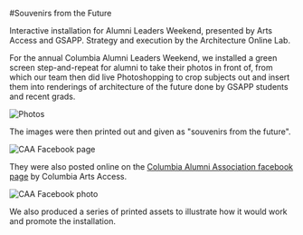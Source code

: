 #Souvenirs from the Future

Interactive installation for Alumni Leaders Weekend, presented by Arts Access and GSAPP. Strategy and execution by the Architecture Online Lab.

For the annual Columbia Alumni Leaders Weekend, we installed a green screen step-and-repeat for alumni to take their photos in front of, from which our team then did live Photoshopping to crop subjects out and insert them into renderings of architecture of the future done by GSAPP students and recent grads.

![Photos](https://raw.github.com/columbiagsapp/souvenirs-from-the-future/master/docs/photo.jpg)

The images were then printed out and given as "souvenirs from the future".

![CAA Facebook page](https://raw.github.com/columbiagsapp/souvenirs-from-the-future/master/docs/facebook_CAA.png)

They were also posted online on the [Columbia Alumni Association facebook page](https://www.facebook.com/media/set/?set=a.10153346664500198.1073741858.195421575197&type=1) by Columbia Arts Access.

![CAA Facebook photo](https://raw.github.com/columbiagsapp/souvenirs-from-the-future/master/docs/facebook_photo.png)

We also produced a series of printed assets to illustrate how it would work and promote the installation.




